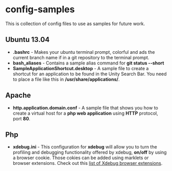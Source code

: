 config-samples
==============

This is collection of config files to use as samples for future work.

Ubuntu 13.04
------------
 - **.bashrc** - Makes your ubuntu terminal prompt, colorful and ads the current branch name if in a git repository to the terminal prompt.
 - **bash_aliases** - Contains a sample alias command for **git status --short**
 - **SampleApplicationShortcut.desktop** - A sample file to create a shortcut for an application to be found in the Unity Search Bar. You need to place a file like this in **/usr/share/applications/**.

Apache
------
 - **http.application.domain.conf** - A sample file that shows you how to create a virtual host for a **php web application** using **HTTP** protocol, port **80**.

Php
---
 - **xdebug.ini** - This configuration for **xdebug** will allow you to turn the profiling and debugging functionality offered by xdebug, **on/off** by using a browser cookie. Those cokies can be added using marklets or browser extensions. Check out this [list of Xdebug browser extensions](http://xdebug.org/docs/remote).